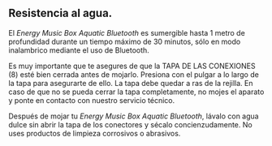 ## Resistencia al agua.

El *Energy Music Box Aquatic Bluetooth* es sumergible hasta 1 metro de profundidad durante un tiempo máximo de 30 minutos, sólo en modo inalambrico mediante el uso de Bluetooth. 

Es muy importante que te asegures de que la TAPA DE LAS CONEXIONES (8)  esté bien cerrada antes de mojarlo. Presiona con el pulgar a lo largo de la tapa para asegurarte de ello. La tapa debe quedar a ras de la rejilla. En caso de que no se pueda cerrar la tapa completamente, no mojes el aparato y ponte en contacto con nuestro servicio técnico.

Después de mojar tu *Energy Music Box Aquatic Bluetooth*, lávalo con agua dulce sin abrir la tapa de los conectores y sécalo concienzudamente. No uses productos de limpieza corrosivos o abrasivos.



